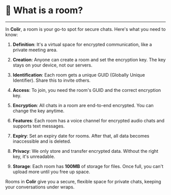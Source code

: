 # 👀 What is a room?

---

In **Colir**, a room is your go-to spot for secure chats. Here's what you need to know:

1. **Definition**: It's a virtual space for encrypted communication, like a private meeting area.

2. **Creation**: Anyone can create a room and set the encryption key. The key stays on your device, not our servers.

3. **Identification**: Each room gets a unique GUID (Globally Unique Identifier). Share this to invite others.

4. **Access**: To join, you need the room's GUID and the correct encryption key.

5. **Encryption**: All chats in a room are end-to-end encrypted. You can change the key anytime.

6. **Features**: Each room has a voice channel for encrypted audio chats and supports text messages.

7. **Expiry**: Set an expiry date for rooms. After that, all data becomes inaccessible and is deleted.

8. **Privacy**: We only store and transfer encrypted data. Without the right key, it's unreadable.

9. **Storage**: Each room has **100MB** of storage for files. Once full, you can't upload more until you free up space.

Rooms in **Colir** give you a secure, flexible space for private chats, keeping your conversations under wraps.
